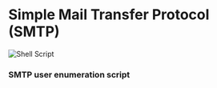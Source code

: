 
# Simple Mail Transfer Protocol (SMTP) 
![Shell Script](https://img.shields.io/badge/shell_script-%23121011.svg?style=for-the-badge&logo=gnu-bash&logoColor=white)
### SMTP user enumeration script

